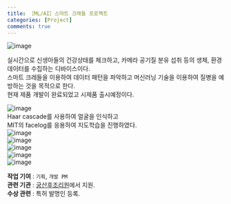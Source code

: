 ```yaml
---
title: ［ML/AI］스마트 크래들 프로젝트
categories: [Project]
comments: true
---
```


![image](https://user-images.githubusercontent.com/55519519/126907955-722ae5c8-5338-455b-8e63-9ee459242e1f.png)

실시간으로 신생아들의 건강상태를 체크하고, 카메라 공기질 분유 섭취 등의 생체, 환경 데이터를 수집하는 디바이스이다.<br>
스마트 크레들을 이용하여 데이터 패턴을 파악하고 머신러닝 기술을 이용하여 질병을 예방하는 것을 목적으로 한다.<br>
현재 제품 개발이 완료되었고 시제품 출시예정이다.<br>

![image](https://user-images.githubusercontent.com/55519519/126907961-50df0bd7-28ab-45f8-8b8d-0b62a2f155a0.png)<br>
Haar cascade를 사용하여 얼굴을 인식하고<br>
MIT의 facelog를 응용하여 지도학습을 진행하였다.<br>
![image](https://user-images.githubusercontent.com/55519519/126908175-8976c729-9d00-483d-bb52-8932d633cb23.png)<br>
![image](https://user-images.githubusercontent.com/55519519/126908165-a1f8c89a-153c-4832-b559-27f222c46dc6.png)<br>
![image](https://user-images.githubusercontent.com/55519519/126908164-0b39d70a-5655-428b-b6d2-aa15f5bf0c4c.png)<br>
![image](https://user-images.githubusercontent.com/55519519/126908171-f93e4471-e274-4900-b177-d983ad0d6fa3.png)<br>
![image](https://user-images.githubusercontent.com/55519519/126908187-793eb5a6-4ce6-4f49-990d-9eca66043c22.png)<br>



<b>작업 기여</b> : `기획`, `개발 PM`  <br>
<b>관련 기관</b> : [궁산후조리원]에서 지원.<br>
<b>수상 관련</b> : 특허 발명인 등록.<br>

[궁산후조리원]:        http://gangnam.goongs.com/

